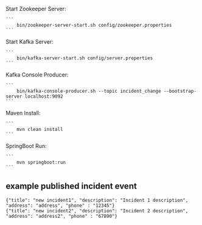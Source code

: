 Start Zookeeper Server:

    ```
        bin/zookeeper-server-start.sh config/zookeeper.properties
    ```

Start Kafka Server:

    ```
        bin/kafka-server-start.sh config/server.properties
    ```

Kafka Console Producer:

    ```
        bin/kafka-console-producer.sh --topic incident_change --bootstrap-server localhost:9092
    ```

Maven Install:

    ```
        mvn clean install
    ```

SpringBoot Run:

    ```
        mvn springboot:run
    ```

## example published incident event

    {"title": "new incident1", "description": "Incident 1 description", "address": "address", "phone" : "12345"}
    {"title": "new incident2", "description": "Incident 2 description", "address": "address2", "phone" : "67890"}

